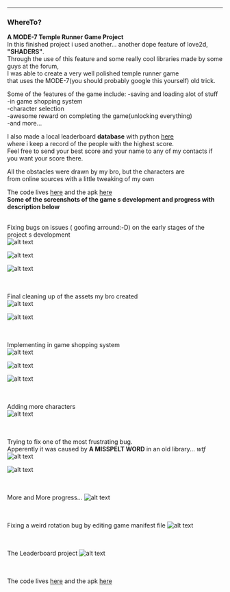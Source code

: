 ---

### WhereTo?

 
**A MODE-7 Temple Runner Game Project**  
In this finished project i used another... another dope feature of love2d,  
<b>"SHADERS"</b>.  
Through the use of this feature and some really cool libraries made by some guys at the forum,  
I was able to create a very well polished temple runner game  
that uses the MODE-7(you should probably google this yourself) old trick.

Some of the features of the game include: 
-saving and loading alot of stuff  
-in game shopping system  
-character selection  
-awesome reward on completing the game(unlocking everything)  
-and more...  

I also made a local leaderboard <b>database</b> with python [here]()  
where i keep a record of the people with the highest score.  
Feel free to send your best score and your name to any of my contacts if you want your score there.   


All the obstacles were drawn by my bro, but the characters are  
from online sources with a little tweaking of my own


The code lives [here](https://github.com/Rocket-007/WhereTo) and the apk [here]()<br>
<b>Some of the screenshots of the game s development and progress with description below</b>  
<br>


Fixing bugs on issues ( goofing arround:-D) on the early stages of the project s development <br>
![alt text](https://github.com/Rocket-007/Rocket-007.github.io/blob/master/images/WhereTo_IMGS/whereto_img0.png?raw=true)<br>

![alt text](https://github.com/Rocket-007/Rocket-007.github.io/blob/master/images/WhereTo_IMGS/whereto_img2.png?raw=true)<br>

![alt text](https://github.com/Rocket-007/Rocket-007.github.io/blob/master/images/WhereTo_IMGS/whereto_img3.png?raw=true)<br><br><br>



Final cleaning up of the assets my bro created<br>
![alt text](https://github.com/Rocket-007/Rocket-007.github.io/blob/master/images/WhereTo_IMGS/whereto_img7.png?raw=true)<br>

![alt text](https://github.com/Rocket-007/Rocket-007.github.io/blob/master/images/WhereTo_IMGS/whereto_img10.png?raw=true)<br><br><br>



Implementing in game shopping system<br>
![alt text](https://github.com/Rocket-007/Rocket-007.github.io/blob/master/images/WhereTo_IMGS/whereto_img17.png?raw=true)<br>

![alt text](https://github.com/Rocket-007/Rocket-007.github.io/blob/master/images/WhereTo_IMGS/whereto_img13.png?raw=true)<br>

![alt text](https://github.com/Rocket-007/Rocket-007.github.io/blob/master/images/WhereTo_IMGS/whereto_img15.png?raw=true)<br><br><br>



Adding more characters<br>
![alt text](https://github.com/Rocket-007/Rocket-007.github.io/blob/master/images/WhereTo_IMGS/whereto_img18.png?raw=true)<br><br><br>




Trying to fix one of the most frustrating bug.  
Apperently it was caused by <b>A MISSPELT WORD</b> in an old library... <i>wtf</i><br>
![alt text](https://github.com/Rocket-007/Rocket-007.github.io/blob/master/images/WhereTo_IMGS/whereto_img20.png?raw=true)<br>

![alt text](https://github.com/Rocket-007/Rocket-007.github.io/blob/master/images/WhereTo_IMGS/whereto_img21.png?raw=true)<br><br><br>



More and More progress...
![alt text](https://github.com/Rocket-007/Rocket-007.github.io/blob/master/images/WhereTo_IMGS/whereto_img6.png?raw=true)<br><br><br>



Fixing a weird rotation bug by editing game manifest file
![alt text](https://github.com/Rocket-007/Rocket-007.github.io/blob/master/images/WhereTo_IMGS/whereto_img22.png?raw=true)<br><br><br>




The Leaderboard project
![alt text](https://github.com/Rocket-007/Rocket-007.github.io/blob/master/images/WhereTo_IMGS/whereto_img23.png?raw=true)<br><br><br>


The code lives [here](https://github.com/Rocket-007/WhereTo) and the apk [here]()

